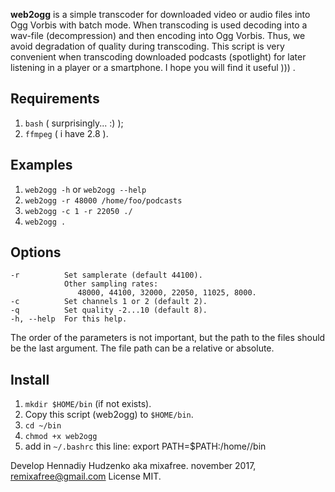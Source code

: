 **web2ogg** is a simple transcoder for downloaded video or audio files into Ogg Vorbis with batch mode.
When transcoding is used decoding into a wav-file (decompression) and then encoding into Ogg Vorbis.
Thus, we avoid degradation of quality during transcoding.
This script is very convenient when transcoding downloaded podcasts (spotlight) for later listening in a player or a smartphone.
I hope you will find it useful ))) .

Requirements
-------------

   1. `bash`   ( surprisingly... :) );
   2. `ffmpeg` ( i have 2.8 ).

Examples
---------

   1. `web2ogg -h` or `web2ogg --help`
   2. `web2ogg -r 48000 /home/foo/podcasts`
   3. `web2ogg -c 1 -r 22050 ./`
   4. `web2ogg .`

Options
--------
    -r          Set samplerate (default 44100).
                Other sampling rates:
                   48000, 44100, 32000, 22050, 11025, 8000.
    -c          Set channels 1 or 2 (default 2).
    -q          Set quality -2...10 (default 8).
    -h, --help  For this help.

The order of the parameters is not important, but the path to the files should be the last argument.
The file path can be a relative or absolute.

Install
--------
   1. `mkdir $HOME/bin` (if not exists).
   2. Copy this script (web2ogg) to `$HOME/bin`.
   3. `cd ~/bin`
   4. `chmod +x web2ogg`
   5. add in `~/.bashrc` this line:
          export PATH=$PATH:/home/<user>/bin

Develop Hennadiy Hudzenko aka mixafree.
november 2017, remixafree@gmail.com
License MIT.
